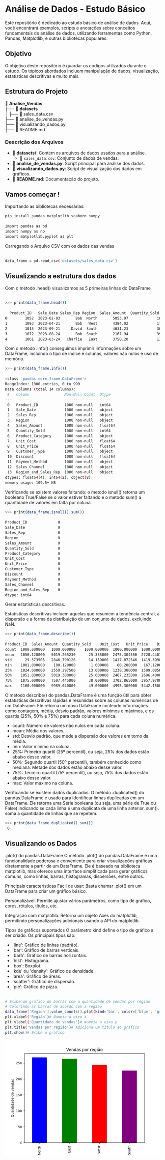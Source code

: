 # Análise de Dados - Estudo Básico

Este repositório é dedicado ao estudo básico de análise de dados. Aqui, você encontrará exemplos, scripts e anotações sobre conceitos fundamentais de análise de dados, utilizando ferramentas como Python, Pandas, Matplotlib, e outras bibliotecas populares.

## Objetivo

O objetivo deste repositório é guardar os códigos utilizados durante o estudo. Os tópicos abordados incluem manipulação de dados, visualização, estatísticas descritivas e muito mais.


## Estrutura do Projeto

📂 **Analise_Vendas**  
├── 📂 **datasets**  
│   ├── 📄 sales_data.csv  
├── 📄 analise_de_vendas.py  
├── 📄 visualizando_dados.py  
├── 📄 README.md  

### Descrição dos Arquivos

- 📂 **datasets/**: Contém os arquivos de dados usados para a análise.  
  - 📄 `sales_data.csv`: Conjunto de dados de vendas.  
- 📄 **analise_de_vendas.py**: Script principal para análise dos dados.
- 📄 **visualizando_dados.py**: Script de visualização dos dados em gráficos.  
- 📄 **README.md**: Documentação do projeto. 


## Vamos começar ! 

Importando as bibliotecas necessárias:

```bash
pip install pandas matplotlib seaborn numpy

import pandas as pd
import numpy as np
import matplotlib.pyplot as plt
```

Carregando o Arquivo CSV com os dados das vendas

```bash

data_frame = pd.read_csv('datasets/sales_data.csv')

```

## Visualizando a estrutura dos dados

Com o método .head() visualizamos as 5 primeiras linhas do DataFrame

```bash

>>> print(data_frame.head())

  Product_ID   Sale_Date Sales_Rep Region  Sales_Amount  Quantity_Sold Product_Category  Unit_Cost  Unit_Price Customer_Type  Discount Payment_Method Sales_Channel Region_and_Sales_Rep
0        1052  2023-02-03       Bob  North       5053.97             18        Furniture     152.75      267.22     Returning      0.09           Cash        Online            North-Bob
1        1093  2023-04-21       Bob   West       4384.02             17        Furniture    3816.39     4209.44     Returning      0.11           Cash        Retail             West-Bob
2        1015  2023-09-21     David  South       4631.23             30             Food     261.56      371.40     Returning      0.20  Bank Transfer        Retail          South-David
3        1072  2023-08-24       Bob  South       2167.94             39         Clothing    4330.03     4467.75           New      0.02    Credit Card        Retail            South-Bob
4        1061  2023-03-24   Charlie   East       3750.20             13      Electronics     637.37      692.71           New      0.08    Credit Card        Online         East-Charlie

```
Com o método .info() conseguimos imprimir informações sobre um DataFrame, incluindo o tipo de índice e colunas, valores não nulos e uso de memória.

``` bash
>>> print(data_frame.info())

<class 'pandas.core.frame.DataFrame'>
RangeIndex: 1000 entries, 0 to 999
Data columns (total 14 columns):
 #   Column                Non-Null Count  Dtype  
---  ------                --------------  -----  
 0   Product_ID            1000 non-null   int64  
 1   Sale_Date             1000 non-null   object 
 2   Sales_Rep             1000 non-null   object 
 3   Region                1000 non-null   object 
 4   Sales_Amount          1000 non-null   float64
 5   Quantity_Sold         1000 non-null   int64  
 6   Product_Category      1000 non-null   object 
 7   Unit_Cost             1000 non-null   float64
 8   Unit_Price            1000 non-null   float64
 9   Customer_Type         1000 non-null   object 
 10  Discount              1000 non-null   float64
 11  Payment_Method        1000 non-null   object 
 12  Sales_Channel         1000 non-null   object 
 13  Region_and_Sales_Rep  1000 non-null   object 
dtypes: float64(4), int64(2), object(8)
memory usage: 109.5+ KB

``` 
Verificando se existem valores faltando: o metodo isnull() retorna um booleano True/False se o valor estiver faltando e o metodo sum() a quantidade de valores em falta por coluna.

```bash
>>> print(data_frame.isnull().sum())

Product_ID              0
Sale_Date               0
Sales_Rep               0
Region                  0
Sales_Amount            0
Quantity_Sold           0
Product_Category        0
Unit_Cost               0
Unit_Price              0
Customer_Type           0
Discount                0
Payment_Method          0
Sales_Channel           0
Region_and_Sales_Rep    0
dtype: int64

```

Gerar estatísticas descritivas. 

Estatísticas descritivas incluem aquelas que resumem a tendência central, a dispersão e a forma da distribuição de um conjunto de dados, excluindo NaN.

``` bash
>>> print(data_frame.describe())

Product_ID  Sales_Amount  Quantity_Sold    Unit_Cost   Unit_Price    Discount
count  1000.000000   1000.000000    1000.000000  1000.000000  1000.000000  1000.00000
mean   1050.128000   5019.265230      25.355000  2475.304550  2728.440120     0.15239
std      29.573505   2846.790126      14.159006  1417.872546  1419.399839     0.08720
min    1001.000000    100.120000       1.000000    60.280000   167.120000     0.00000
25%    1024.000000   2550.297500      13.000000  1238.380000  1509.085000     0.08000
50%    1051.000000   5019.300000      25.000000  2467.235000  2696.400000     0.15000
75%    1075.000000   7507.445000      38.000000  3702.865000  3957.970000     0.23000
max    1100.000000   9989.040000      49.000000  4995.300000  5442.150000     0.30000

```

O método describe() do pandas.DataFrame é uma função útil para obter estatísticas descritivas rápidas e resumidas sobre as colunas numéricas de um DataFrame. Ele retorna um novo DataFrame contendo informações como contagem, média, desvio padrão, valores mínimos e máximos, e os quartis (25%, 50% e 75%) para cada coluna numérica.

* count: Número de valores não nulos em cada coluna.
* mean: Média dos valores.
* std: Desvio padrão, que mede a dispersão dos valores em torno da média.
* min: Valor mínimo na coluna.
* 25%: Primeiro quartil (25º percentil), ou seja, 25% dos dados estão abaixo desse valor.
* 50%: Segundo quartil (50º percentil), também conhecido como mediana. Metade dos dados estão abaixo desse valor.
* 75%: Terceiro quartil (75º percentil), ou seja, 75% dos dados estão abaixo desse valor.
* max: Valor máximo na coluna.

Verificando se existem dados duplicados:
O método .duplicated() do pandas.DataFrame é usado para identificar linhas duplicadas em um DataFrame. Ele retorna uma Série booleana (ou seja, uma série de True ou False) indicando se cada linha é uma duplicata de uma linha anterior.
sum(). soma a quantidade de linhas que se repetem.

``` bash
>>> print(data_frame.duplicated().sum())
 0

```


## Visualizando os Dados

.plot() do pandas.DataFrame
O método .plot() do pandas.DataFrame é uma funcionalidade poderosa e conveniente para criar visualizações gráficas diretamente a partir de um DataFrame. Ele é baseado na biblioteca matplotlib, mas oferece uma interface simplificada para gerar gráficos comuns, como linhas, barras, histogramas, dispersões, entre outros.

Principais características
Fácil de usar: Basta chamar .plot() em um DataFrame para criar um gráfico básico.

Personalizável: Permite ajustar vários parâmetros, como tipo de gráfico, cores, rótulos, títulos, etc.

Integração com matplotlib: Retorna um objeto Axes do matplotlib, permitindo personalizações adicionais usando a API do matplotlib.

Tipos de gráficos suportados
O parâmetro kind define o tipo de gráfico a ser criado. Os principais tipos são:

* 'line': Gráfico de linhas (padrão).
* 'bar': Gráfico de barras verticais.
* 'barh': Gráfico de barras horizontais.
* 'hist': Histograma.
* 'box': Boxplot.
* 'kde' ou 'density': Gráfico de densidade.
* 'area': Gráfico de áreas.
* 'scatter': Gráfico de dispersão.
* 'pie': Gráfico de pizza.

```bash

# Exibe um gráfico de barras com a quantidade de vendas por região
# Colorindo as barras de acordo com a regiao 
data_frame['Region'].value_counts().plot(kind='bar', color=['blue', 'green', 'red', 'purple']) 
plt.xlabel('Região')# Nomeia o eixo x
plt.ylabel('Quantidade de vendas')# Nomeia o eixo y
plt.title('Vendas por região')# Adiciona um título ao gráfico
plt.show()# Exibe o gráfico


```

![](./img/img_venda_regiao.png)
